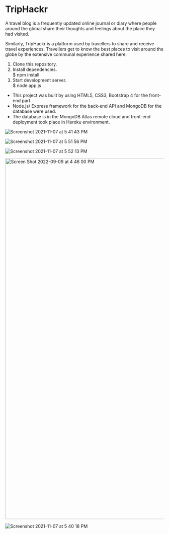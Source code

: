 # TripHackr 

A travel blog is a frequently updated online journal or diary where people around the global share their thoughts and feelings about the place they had visited. 

Similarly, TripHackr is a platform used by travellers to share and receive travel experiences. Travellers get to know the best places to visit around the globe by the extensive communal experience shared here.

1. Clone this repository.  
2. Install dependencies.  
 $ npm install    
3. Start development server.  
 $ node app.js  
 
- This project was built by using HTML5, CSS3, Bootstrap 4 for the front-end part.  
- Node.js/ Express framework for the back-end API and MongoDB for the database were used.   
- The database is in the MongoDB Atlas remote cloud and front-end deployment took place in Heroku environment.  

![Screenshot 2021-11-07 at 5 41 43 PM](https://user-images.githubusercontent.com/68161473/140952288-2bee590c-506e-4c8a-8183-a8f047ba0fda.png)

![Screenshot 2021-11-07 at 5 51 56 PM](https://user-images.githubusercontent.com/68161473/140952747-a5f8c8c7-d2bc-412e-b03a-4b58bd3850ce.png)


![Screenshot 2021-11-07 at 5 52 13 PM](https://user-images.githubusercontent.com/68161473/140952366-1c1a3d11-5d2f-4b74-8476-da30a56b169b.png)

<img width="1147" alt="Screen Shot 2022-09-09 at 4 46 00 PM" src="https://user-images.githubusercontent.com/68161473/189338152-9ed126f9-76e9-4b93-983f-582dde296aa7.png">

![Screenshot 2021-11-07 at 5 40 18 PM](https://user-images.githubusercontent.com/68161473/140952377-7f855fa5-2e64-4820-a2ad-2b94780bc21d.png)

